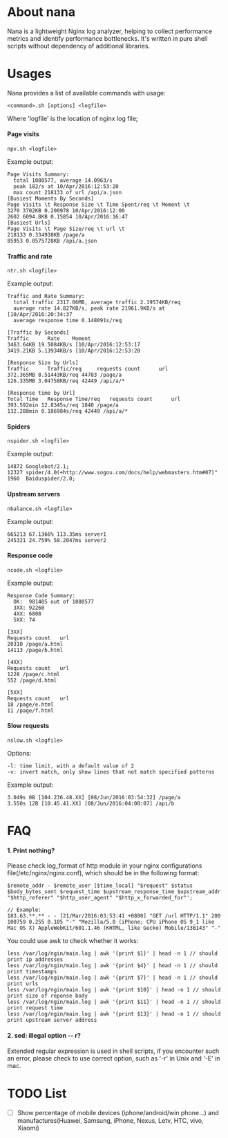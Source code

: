 # About nana
Nana is a lightweight Nginx log analyzer, helping to collect performance metrics and identify performance bottlenecks. It's written in pure shell scripts without dependency of additional libraries.

# Usages
Nana provides a list of available commands with usage:

    <command>.sh [options] <logfile>

Where 'logfile' is the location of nginx log file;

#### Page visits
`npv.sh <logfile>`

Example output:

    Page Visits Summary:
      total 1080577, average 14.0963/s
      peak 182/s at 10/Apr/2016:12:53:20
      max count 218133 of url /api/a.json
    [Busiest Moments By Seconds]
    Page Visits \t Response Size \t Time Spent/req \t Moment \t
    3270 3702KB 0.200978 10/Apr/2016:12:00
    2602 6094.8KB 0.15854 10/Apr/2016:16:47
    [Busiest Urls]
    Page Visits \t Page Size/req \t url \t
    218133 0.334938KB /page/a
    85953 0.0575728KB /api/a.json

#### Traffic and rate
`ntr.sh <logfile>`

Example output:

    Traffic and Rate Summary:
      total traffic 2317.06MB, average traffic 2.19574KB/req
      average rate 14.827KB/s, peak rate 21961.9KB/s at [10/Apr/2016:20:34:37
      average response time 0.148091s/req

    [Traffic by Seconds]
    Traffic      Rate    Moment
    3463.64KB 19.5084KB/s [10/Apr/2016:12:53:17
    3419.21KB 5.13934KB/s [10/Apr/2016:12:53:20

    [Response Size by Urls]
    Traffic      Traffic/req     requests count      url
    372.365MB 8.51443KB/req 44783 /page/a
    126.335MB 3.04758KB/req 42449 /api/a/*

    [Response time by Url]
    Total Time   Response Time/req   requests count      url
    393.592min 12.8345s/req 1840 /page/a
    132.288min 0.186984s/req 42449 /api/a/*

#### Spiders
`nspider.sh <logfile>`

Example output:

    14872 Googlebot/2.1;
    12327 spider/4.0(+http://www.sogou.com/docs/help/webmasters.htm#07)"
    1960  Baiduspider/2.0;

#### Upstream servers
`nbalance.sh <logfile>`

Example output:

    665213 67.1366% 113.35ms server1
    245321 24.759% 58.2047ms server2


#### Response code
`ncode.sh <logfile>`

Example output:

    Response Code Summary:
      OK:  981405 out of 1080577
      3XX: 92260
      4XX: 6808
      5XX: 74

    [3XX]
    Requests count   url
    20310 /page/a.html
    14113 /page/b.html

    [4XX]
    Requests count   url
    1228 /page/c.html
    552 /page/d.html

    [5XX]
    Requests count   url
    18 /page/e.html
    11 /page/f.html

#### Slow requests
`nslow.sh <logfile>`

Options:

    -l: time limit, with a default value of 2
    -v: invert match, only show lines that not match specified patterns

Example output: 

    3.049s 0B [104.236.48.XX] [08/Jun/2016:03:54:32] /page/a
    3.550s 12B [10.45.41.XX] [08/Jun/2016:04:00:07] /api/b

# FAQ

#### 1. Print nothing?
Please check log_format of http module in your nginx configurations file(/etc/nginx/nginx.conf), which should be in the following format:

    $remote_addr - $remote_user [$time_local] "$request" $status  $body_bytes_sent $request_time $upstream_response_time $upstream_addr "$http_referer" "$http_user_agent" "$http_x_forwarded_for"';

    // Example: 
    183.63.**.** - - [21/Mar/2016:03:53:41 +0800] "GET /url HTTP/1.1" 200 100759 0.255 0.105 "-" "Mozilla/5.0 (iPhone; CPU iPhone OS 9_1 like Mac OS X) AppleWebKit/601.1.46 (KHTML, like Gecko) Mobile/13B143" "-"

You could use awk to check whether it works:

    less /var/log/ngin/main.log | awk '{print $1}' | head -n 1 // should print ip addresses  
    less /var/log/ngin/main.log | awk '{print $4}' | head -n 1 // should print timestamps  
    less /var/log/ngin/main.log | awk '{print $7}' | head -n 1 // should print urls  
    less /var/log/ngin/main.log | awk '{print $10}' | head -n 1 // should print size of reponse body  
    less /var/log/ngin/main.log | awk '{print $11}' | head -n 1 // should print request time  
    less /var/log/ngin/main.log | awk '{print $13}' | head -n 1 // should print upstream server address

#### 2. sed: illegal option -- r?
Extended regular expression is used in shell scripts, if you encounter such an error, please check to use correct option, such as '-r' in Unix and '-E' in mac.

# TODO List
- [ ] Show percentage of mobile devices (iphone/android/win phone...) and manufactures(Huawei, Samsung, iPhone, Nexus, Letv, HTC, vivo, Xiaomi)

